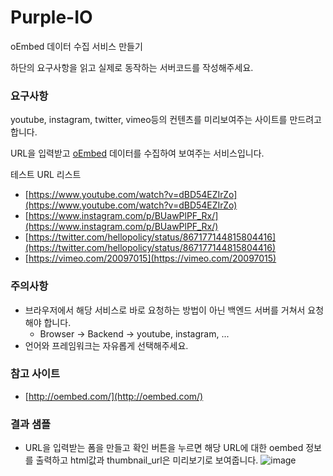 # Purple-IO

oEmbed 데이터 수집 서비스 만들기
    
  하단의 요구사항을 읽고 실제로 동작하는 서버코드를 작성해주세요.

  ### **요구사항**

  youtube, instagram, twitter, vimeo등의 컨텐츠를 미리보여주는 사이트를 만드려고합니다.

  URL을 입력받고 [oEmbed](http://oembed.com/) 데이터를 수집하여 보여주는 서비스입니다.

  테스트 URL 리스트

  - [https://www.youtube.com/watch?v=dBD54EZIrZo](https://www.youtube.com/watch?v=dBD54EZIrZo)
  - [https://www.instagram.com/p/BUawPlPF_Rx/](https://www.instagram.com/p/BUawPlPF_Rx/)
  - [https://twitter.com/hellopolicy/status/867177144815804416](https://twitter.com/hellopolicy/status/867177144815804416)
  - [https://vimeo.com/20097015](https://vimeo.com/20097015)

  ### **주의사항**

  - 브라우저에서 해당 서비스로 바로 요청하는 방법이 아닌 백엔드 서버를 거쳐서 요청해야 합니다.
      - Browser -> Backend -> youtube, instagram, ...
  - 언어와 프레임워크는 자유롭게 선택해주세요.

  ### **참고 사이트**

  - [http://oembed.com/](http://oembed.com/)

  ### 결과 샘플

  - URL을 입력받는 폼을 만들고 확인 버튼을 누르면 해당 URL에 대한 oembed 정보를 출력하고 html값과 thumbnail_url은 미리보기로 보여줍니다. 
  ![image](https://user-images.githubusercontent.com/65766105/175948265-d9a3fed0-96ef-4253-be7f-1675374d67d8.png)
